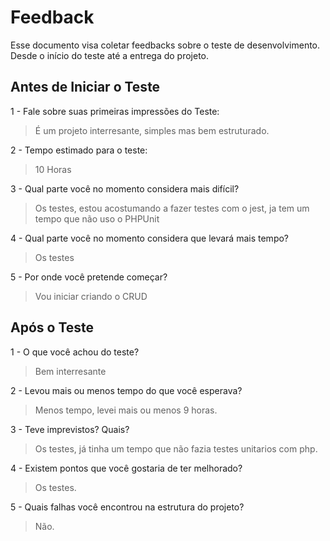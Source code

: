 # Feedback
Esse documento visa coletar feedbacks sobre o teste de desenvolvimento. Desde o início do teste até a entrega do projeto.

## Antes de Iniciar o Teste

1 - Fale sobre suas primeiras impressões do Teste:
> É um projeto interresante, simples mas bem estruturado.

2 - Tempo estimado para o teste:
> 10 Horas

3 - Qual parte você no momento considera mais difícil?
> Os testes, estou acostumando a fazer testes com o jest, ja tem um tempo que não uso o PHPUnit

4 - Qual parte você no momento considera que levará mais tempo?
> Os testes

5 - Por onde você pretende começar?
> Vou iniciar criando o CRUD


## Após o Teste

1 - O que você achou do teste?
> Bem interresante

2 - Levou mais ou menos tempo do que você esperava?
> Menos tempo, levei mais ou menos 9 horas. 

3 - Teve imprevistos? Quais?
> Os testes, já tinha um tempo que não fazia testes unitarios com php.

4 - Existem pontos que você gostaria de ter melhorado?
> Os testes.

5 - Quais falhas você encontrou na estrutura do projeto?
> Não.